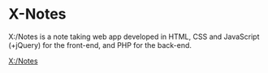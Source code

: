 # X-Notes
X:/Notes is a note taking web app developed in HTML, CSS and JavaScript (+jQuery) for the front-end, and PHP for the back-end.

[X:/Notes](https://www.xtrendence.com/www/images/x-notes.jpg)
